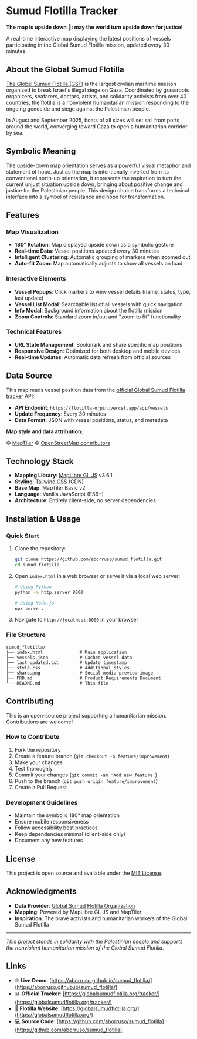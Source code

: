# Sumud Flotilla Tracker

**The map is upside down 🤘: may the world turn upside down for justice!**

A real-time interactive map displaying the latest positions of vessels participating in the Global Sumud Flotilla mission, updated every 30 minutes.

## About the Global Sumud Flotilla

[The Global Sumud Flotilla (GSF)](https://globalsumudflotilla.org/) is the largest civilian maritime mission organized to break Israel's illegal siege on Gaza. Coordinated by grassroots organizers, seafarers, doctors, artists, and solidarity activists from over 40 countries, the flotilla is a nonviolent humanitarian mission responding to the ongoing genocide and siege against the Palestinian people.

In August and September 2025, boats of all sizes will set sail from ports around the world, converging toward Gaza to open a humanitarian corridor by sea.

## Symbolic Meaning

The upside-down map orientation serves as a powerful visual metaphor and statement of hope. Just as the map is intentionally inverted from its conventional north-up orientation, it represents the aspiration to turn the current unjust situation upside down, bringing about positive change and justice for the Palestinian people. This design choice transforms a technical interface into a symbol of resistance and hope for transformation.

## Features

### Map Visualization

- **180° Rotation**: Map displayed upside down as a symbolic gesture
- **Real-time Data**: Vessel positions updated every 30 minutes
- **Intelligent Clustering**: Automatic grouping of markers when zoomed out
- **Auto-fit Zoom**: Map automatically adjusts to show all vessels on load

### Interactive Elements

- **Vessel Popups**: Click markers to view vessel details (name, status, type, last update)
- **Vessel List Modal**: Searchable list of all vessels with quick navigation
- **Info Modal**: Background information about the flotilla mission
- **Zoom Controls**: Standard zoom in/out and "zoom to fit" functionality

### Technical Features

- **URL State Management**: Bookmark and share specific map positions
- **Responsive Design**: Optimized for both desktop and mobile devices
- **Real-time Updates**: Automatic data refresh from official sources

## Data Source

This map reads vessel position data from the [official Global Sumud Flotilla tracker](https://globalsumudflotilla.org/tracker/) API:

- **API Endpoint**: `https://flotilla-orpin.vercel.app/api/vessels`
- **Update Frequency**: Every 30 minutes
- **Data Format**: JSON with vessel positions, status, and metadata

**Map style and data attribution:**

© [MapTiler](https://www.maptiler.com/) © [OpenStreetMap contributors](https://www.openstreetmap.org/copyright)

## Technology Stack

- **Mapping Library**: [MapLibre GL JS](https://maplibre.org/) v3.6.1
- **Styling**: [Tailwind CSS](https://tailwindcss.com/) (CDN)
- **Base Map**: MapTiler Basic v2
- **Language**: Vanilla JavaScript (ES6+)
- **Architecture**: Entirely client-side, no server dependencies

## Installation & Usage

### Quick Start

1. Clone the repository:

   ```bash
   git clone https://github.com/aborruso/sumud_flotilla.git
   cd sumud_flotilla
   ```

2. Open `index.html` in a web browser or serve it via a local web server:

   ```bash
   # Using Python
   python -m http.server 8000

   # Using Node.js
   npx serve .
   ```

3. Navigate to `http://localhost:8000` in your browser

### File Structure

```text
sumud_flotilla/
├── index.html              # Main application
├── vessels.json            # Cached vessel data
├── last_updated.txt        # Update timestamp
├── style.css               # Additional styles
├── share.png               # Social media preview image
├── PRD.md                  # Product Requirements Document
└── README.md               # This file
```

## Contributing

This is an open-source project supporting a humanitarian mission. Contributions are welcome!

### How to Contribute

1. Fork the repository
2. Create a feature branch (`git checkout -b feature/improvement`)
3. Make your changes
4. Test thoroughly
5. Commit your changes (`git commit -am 'Add new feature'`)
6. Push to the branch (`git push origin feature/improvement`)
7. Create a Pull Request

### Development Guidelines

- Maintain the symbolic 180° map orientation
- Ensure mobile responsiveness
- Follow accessibility best practices
- Keep dependencies minimal (client-side only)
- Document any new features

## License

This project is open source and available under the [MIT License](LICENSE).

## Acknowledgments

- **Data Provider**: [Global Sumud Flotilla Organization](https://globalsumudflotilla.org/)
- **Mapping**: Powered by MapLibre GL JS and MapTiler
- **Inspiration**: The brave activists and humanitarian workers of the Global Sumud Flotilla

---

*This project stands in solidarity with the Palestinian people and supports the nonviolent humanitarian mission of the Global Sumud Flotilla.*

## Links

- 🌐 **Live Demo**: [https://aborruso.github.io/sumud_flotilla/](https://aborruso.github.io/sumud_flotilla/)
- 📊 **Official Tracker**: [https://globalsumudflotilla.org/tracker/](https://globalsumudflotilla.org/tracker/)
- 🚢 **Flotilla Website**: [https://globalsumudflotilla.org/](https://globalsumudflotilla.org/)
- 💻 **Source Code**: [https://github.com/aborruso/sumud_flotilla](https://github.com/aborruso/sumud_flotilla)
